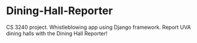 # Dining-Hall-Reporter
CS 3240 project. Whistleblowing app using Django framework. Report UVA dining halls with the Dining Hall Reporter!
